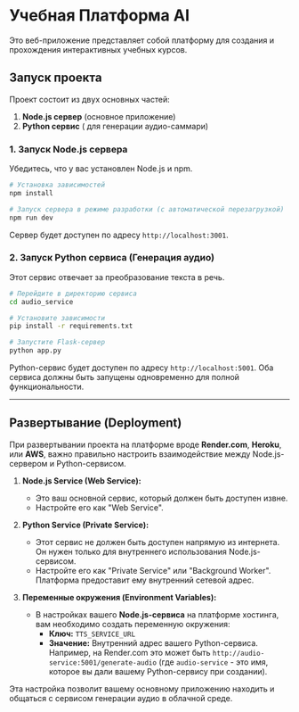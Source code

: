 # Учебная Платформа AI

Это веб-приложение представляет собой платформу для создания и прохождения интерактивных учебных курсов.

## Запуск проекта

Проект состоит из двух основных частей:
1.  **Node.js сервер** (основное приложение)
2.  **Python сервис** ( для генерации аудио-саммари)

### 1. Запуск Node.js сервера

Убедитесь, что у вас установлен Node.js и npm.

```bash
# Установка зависимостей
npm install

# Запуск сервера в режиме разработки (с автоматической перезагрузкой)
npm run dev
```

Сервер будет доступен по адресу `http://localhost:3001`.

### 2. Запуск Python сервиса (Генерация аудио)

Этот сервис отвечает за преобразование текста в речь.

```bash
# Перейдите в директорию сервиса
cd audio_service

# Установите зависимости
pip install -r requirements.txt

# Запустите Flask-сервер
python app.py
```

Python-сервис будет доступен по адресу `http://localhost:5001`. Оба сервиса должны быть запущены одновременно для полной функциональности.

---

## Развертывание (Deployment)

При развертывании проекта на платформе вроде **Render.com**, **Heroku**, или **AWS**, важно правильно настроить взаимодействие между Node.js-сервером и Python-сервисом.

1.  **Node.js Service (Web Service):**
    *   Это ваш основной сервис, который должен быть доступен извне.
    *   Настройте его как "Web Service".

2.  **Python Service (Private Service):**
    *   Этот сервис не должен быть доступен напрямую из интернета. Он нужен только для внутреннего использования Node.js-сервисом.
    *   Настройте его как "Private Service" или "Background Worker". Платформа предоставит ему внутренний сетевой адрес.

3.  **Переменные окружения (Environment Variables):**
    *   В настройках вашего **Node.js-сервиса** на платформе хостинга, вам необходимо создать переменную окружения:
        *   **Ключ:** `TTS_SERVICE_URL`
        *   **Значение:** Внутренний адрес вашего Python-сервиса. Например, на Render.com это может быть `http://audio-service:5001/generate-audio` (где `audio-service` - это имя, которое вы дали вашему Python-сервису при создании).

Эта настройка позволит вашему основному приложению находить и общаться с сервисом генерации аудио в облачной среде.